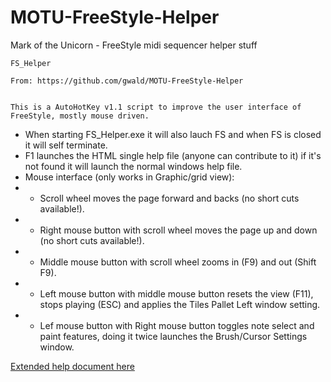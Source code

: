 # MOTU-FreeStyle-Helper
Mark of the Unicorn - FreeStyle midi sequencer helper stuff

	FS_Helper
 
	From: https://github.com/gwald/MOTU-FreeStyle-Helper

 
	This is a AutoHotKey v1.1 script to improve the user interface of FreeStyle, mostly mouse driven.
 
 * When starting FS_Helper.exe it will also lauch FS and when FS is closed it will self terminate.
 * F1 launches the HTML single help file (anyone can contribute to it) if it's not found it will launch the normal windows help file.
 * Mouse interface (only works in Graphic/grid view):
 *  *  Scroll wheel moves the page forward and backs (no short cuts available!).
 *  *  Right mouse button with scroll wheel moves the page up and down (no short cuts available!).
 *  *  Middle mouse button with scroll wheel zooms in (F9) and out (Shift F9).
 *  *  Left mouse button with middle mouse button resets the view (F11), stops playing (ESC) and applies the Tiles Pallet Left window setting.
 *  *  Lef mouse button with Right mouse button toggles note select and paint features, doing it twice launches the Brush/Cursor Settings window.
	
[Extended help document here](https://htmlpreview.github.io/?https://github.com/gwald/MOTU-FreeStyle-Helper/blob/main/FreeStyleHelp/index.html)
